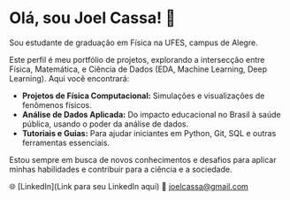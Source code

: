 # Olá, sou Joel Cassa! 👋

Sou estudante de graduação em Física na UFES, campus de Alegre.

Este perfil é meu portfólio de projetos, explorando a intersecção entre Física, Matemática, e Ciência de Dados (EDA, Machine Learning, Deep Learning). Aqui você encontrará:

* **Projetos de Física Computacional:** Simulações e visualizações de fenômenos físicos.
* **Análise de Dados Aplicada:** Do impacto educacional no Brasil à saúde pública, usando o poder da análise de dados.
* **Tutoriais e Guias:** Para ajudar iniciantes em Python, Git, SQL e outras ferramentas essenciais.

Estou sempre em busca de novos conhecimentos e desafios para aplicar minhas habilidades e contribuir para a ciência e a sociedade.

🌐 [LinkedIn](Link para seu LinkedIn aqui)
📧 joelcassa@gmail.com
